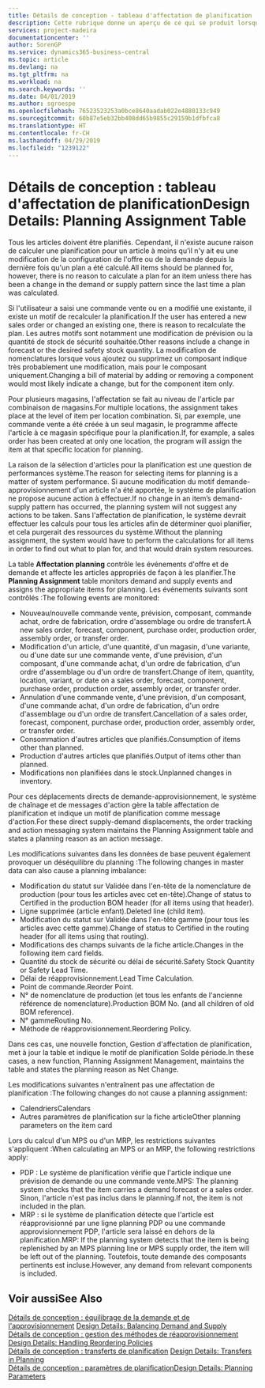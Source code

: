 ```yaml
---
title: Détails de conception - tableau d'affectation de planification | Microsoft Docs
description: Cette rubrique donne un aperçu de ce qui se produit lorsque vous modifiez la planification d'un article.
services: project-madeira
documentationcenter: ''
author: SorenGP
ms.service: dynamics365-business-central
ms.topic: article
ms.devlang: na
ms.tgt_pltfrm: na
ms.workload: na
ms.search.keywords: ''
ms.date: 04/01/2019
ms.author: sgroespe
ms.openlocfilehash: 76523523253a0bce8640aadab022e4880133c949
ms.sourcegitcommit: 60b87e5eb32bb408dd65b9855c29159b1dfbfca8
ms.translationtype: HT
ms.contentlocale: fr-CH
ms.lasthandoff: 04/29/2019
ms.locfileid: "1239122"
---
```

# <a name="design-details-planning-assignment-table"></a><span data-ttu-id="adaea-103">Détails de conception : tableau d'affectation de planification</span><span class="sxs-lookup"><span data-stu-id="adaea-103">Design Details: Planning Assignment Table</span></span>
<span data-ttu-id="adaea-104">Tous les articles doivent être planifiés. Cependant, il n'existe aucune raison de calculer une planification pour un article à moins qu'il n'y ait eu une modification de la configuration de l'offre ou de la demande depuis la dernière fois qu'un plan a été calculé.</span><span class="sxs-lookup"><span data-stu-id="adaea-104">All items should be planned for, however, there is no reason to calculate a plan for an item unless there has been a change in the demand or supply pattern since the last time a plan was calculated.</span></span>  

<span data-ttu-id="adaea-105">Si l'utilisateur a saisi une commande vente ou en a modifié une existante, il existe un motif de recalculer la planification.</span><span class="sxs-lookup"><span data-stu-id="adaea-105">If the user has entered a new sales order or changed an existing one, there is reason to recalculate the plan.</span></span> <span data-ttu-id="adaea-106">Les autres motifs sont notamment une modification de prévision ou la quantité de stock de sécurité souhaitée.</span><span class="sxs-lookup"><span data-stu-id="adaea-106">Other reasons include a change in forecast or the desired safety stock quantity.</span></span> <span data-ttu-id="adaea-107">La modification de nomenclatures lorsque vous ajoutez ou supprimez un composant indique très probablement une modification, mais pour le composant uniquement.</span><span class="sxs-lookup"><span data-stu-id="adaea-107">Changing a bill of material by adding or removing a component would most likely indicate a change, but for the component item only.</span></span>  

<span data-ttu-id="adaea-108">Pour plusieurs magasins, l'affectation se fait au niveau de l'article par combinaison de magasins.</span><span class="sxs-lookup"><span data-stu-id="adaea-108">For multiple locations, the assignment takes place at the level of item per location combination.</span></span> <span data-ttu-id="adaea-109">Si, par exemple, une commande vente a été créée à un seul magasin, le programme affecte l'article à ce magasin spécifique pour la planification.</span><span class="sxs-lookup"><span data-stu-id="adaea-109">If, for example, a sales order has been created at only one location, the program will assign the item at that specific location for planning.</span></span>  

<span data-ttu-id="adaea-110">La raison de la sélection d'articles pour la planification est une question de performances système.</span><span class="sxs-lookup"><span data-stu-id="adaea-110">The reason for selecting items for planning is a matter of system performance.</span></span> <span data-ttu-id="adaea-111">Si aucune modification du motif demande-approvisionnement d'un article n'a été apportée, le système de planification ne propose aucune action à effectuer.</span><span class="sxs-lookup"><span data-stu-id="adaea-111">If no change in an item’s demand-supply pattern has occurred, the planning system will not suggest any actions to be taken.</span></span> <span data-ttu-id="adaea-112">Sans l'affectation de planification, le système devrait effectuer les calculs pour tous les articles afin de déterminer quoi planifier, et cela purgerait des ressources du système.</span><span class="sxs-lookup"><span data-stu-id="adaea-112">Without the planning assignment, the system would have to perform the calculations for all items in order to find out what to plan for, and that would drain system resources.</span></span>  

<span data-ttu-id="adaea-113">La table **Affectation planning** contrôle les événements d'offre et de demande et affecte les articles appropriés de façon à les planifier.</span><span class="sxs-lookup"><span data-stu-id="adaea-113">The **Planning Assignment** table monitors demand and supply events and assigns the appropriate items for planning.</span></span> <span data-ttu-id="adaea-114">Les événements suivants sont contrôlés :</span><span class="sxs-lookup"><span data-stu-id="adaea-114">The following events are monitored:</span></span>  

* <span data-ttu-id="adaea-115">Nouveau/nouvelle commande vente, prévision, composant, commande achat, ordre de fabrication, ordre d'assemblage ou ordre de transfert.</span><span class="sxs-lookup"><span data-stu-id="adaea-115">A new sales order, forecast, component, purchase order, production order, assembly order, or transfer order.</span></span>  
* <span data-ttu-id="adaea-116">Modification d'un article, d'une quantité, d'un magasin, d'une variante, ou d'une date sur une commande vente, d'une prévision, d'un composant, d'une commande achat, d'un ordre de fabrication, d'un ordre d'assemblage ou d'un ordre de transfert.</span><span class="sxs-lookup"><span data-stu-id="adaea-116">Change of item, quantity, location, variant, or date on a sales order, forecast, component, purchase order, production order, assembly order, or transfer order.</span></span>  
* <span data-ttu-id="adaea-117">Annulation d'une commande vente, d'une prévision, d'un composant, d'une commande achat, d'un ordre de fabrication, d'un ordre d'assemblage ou d'un ordre de transfert.</span><span class="sxs-lookup"><span data-stu-id="adaea-117">Cancellation of a sales order, forecast, component, purchase order, production order, assembly order, or transfer order.</span></span>  
* <span data-ttu-id="adaea-118">Consommation d'autres articles que planifiés.</span><span class="sxs-lookup"><span data-stu-id="adaea-118">Consumption of items other than planned.</span></span>  
* <span data-ttu-id="adaea-119">Production d'autres articles que planifiés.</span><span class="sxs-lookup"><span data-stu-id="adaea-119">Output of items other than planned.</span></span>  
* <span data-ttu-id="adaea-120">Modifications non planifiées dans le stock.</span><span class="sxs-lookup"><span data-stu-id="adaea-120">Unplanned changes in inventory.</span></span>  

<span data-ttu-id="adaea-121">Pour ces déplacements directs de demande-approvisionnement, le système de chaînage et de messages d'action gère la table affectation de planification et indique un motif de planification comme message d'action.</span><span class="sxs-lookup"><span data-stu-id="adaea-121">For these direct supply-demand displacements, the order tracking and action messaging system maintains the Planning Assignment table and states a planning reason as an action message.</span></span>  

<span data-ttu-id="adaea-122">Les modifications suivantes dans les données de base peuvent également provoquer un déséquilibre du planning :</span><span class="sxs-lookup"><span data-stu-id="adaea-122">The following changes in master data can also cause a planning imbalance:</span></span>  

* <span data-ttu-id="adaea-123">Modification du statut sur Validée dans l'en-tête de la nomenclature de production (pour tous les articles avec cet en-tête).</span><span class="sxs-lookup"><span data-stu-id="adaea-123">Change of status to Certified in the production BOM header (for all items using that header).</span></span>  
* <span data-ttu-id="adaea-124">Ligne supprimée (article enfant).</span><span class="sxs-lookup"><span data-stu-id="adaea-124">Deleted line (child item).</span></span>  
* <span data-ttu-id="adaea-125">Modification du statut sur Validée dans l'en-tête gamme (pour tous les articles avec cette gamme).</span><span class="sxs-lookup"><span data-stu-id="adaea-125">Change of status to Certified in the routing header (for all items using that routing).</span></span>  
* <span data-ttu-id="adaea-126">Modifications des champs suivants de la fiche article.</span><span class="sxs-lookup"><span data-stu-id="adaea-126">Changes in the following item card fields.</span></span>  
* <span data-ttu-id="adaea-127">Quantité du stock de sécurité ou délai de sécurité.</span><span class="sxs-lookup"><span data-stu-id="adaea-127">Safety Stock Quantity or Safety Lead Time.</span></span>  
* <span data-ttu-id="adaea-128">Délai de réapprovisionnement.</span><span class="sxs-lookup"><span data-stu-id="adaea-128">Lead Time Calculation.</span></span>  
* <span data-ttu-id="adaea-129">Point de commande.</span><span class="sxs-lookup"><span data-stu-id="adaea-129">Reorder Point.</span></span>  
* <span data-ttu-id="adaea-130">N° de nomenclature de production (et tous les enfants de l'ancienne référence de nomenclature).</span><span class="sxs-lookup"><span data-stu-id="adaea-130">Production BOM No. (and all children of old BOM reference).</span></span>  
* <span data-ttu-id="adaea-131">N° gamme</span><span class="sxs-lookup"><span data-stu-id="adaea-131">Routing No.</span></span>  
* <span data-ttu-id="adaea-132">Méthode de réapprovisionnement.</span><span class="sxs-lookup"><span data-stu-id="adaea-132">Reordering Policy.</span></span>  

<span data-ttu-id="adaea-133">Dans ces cas, une nouvelle fonction, Gestion d'affectation de planification, met à jour la table et indique le motif de planification Solde période.</span><span class="sxs-lookup"><span data-stu-id="adaea-133">In these cases, a new function, Planning Assignment Management, maintains the table and states the planning reason as Net Change.</span></span>  

<span data-ttu-id="adaea-134">Les modifications suivantes n'entraînent pas une affectation de planification :</span><span class="sxs-lookup"><span data-stu-id="adaea-134">The following changes do not cause a planning assignment:</span></span>  

* <span data-ttu-id="adaea-135">Calendriers</span><span class="sxs-lookup"><span data-stu-id="adaea-135">Calendars</span></span>  
* <span data-ttu-id="adaea-136">Autres paramètres de planification sur la fiche article</span><span class="sxs-lookup"><span data-stu-id="adaea-136">Other planning parameters on the item card</span></span>  

<span data-ttu-id="adaea-137">Lors du calcul d'un MPS ou d'un MRP, les restrictions suivantes s'appliquent :</span><span class="sxs-lookup"><span data-stu-id="adaea-137">When calculating an MPS or an MRP, the following restrictions apply:</span></span>  

* <span data-ttu-id="adaea-138">PDP : Le système de planification vérifie que l'article indique une prévision de demande ou une commande vente.</span><span class="sxs-lookup"><span data-stu-id="adaea-138">MPS: The planning system checks that the item carries a demand forecast or a sales order.</span></span> <span data-ttu-id="adaea-139">Sinon, l'article n'est pas inclus dans le planning.</span><span class="sxs-lookup"><span data-stu-id="adaea-139">If not, the item is not included in the plan.</span></span>  
* <span data-ttu-id="adaea-140">MRP : si le système de planification détecte que l'article est réapprovisionné par une ligne planning PDP ou une commande approvisionnement PDP, l'article sera laissé en dehors de la planification.</span><span class="sxs-lookup"><span data-stu-id="adaea-140">MRP: If the planning system detects that the item is being replenished by an MPS planning line or MPS supply order, the item will be left out of the planning.</span></span> <span data-ttu-id="adaea-141">Toutefois, toute demande des composants pertinents est incluse.</span><span class="sxs-lookup"><span data-stu-id="adaea-141">However, any demand from relevant components is included.</span></span>  

## <a name="see-also"></a><span data-ttu-id="adaea-142">Voir aussi</span><span class="sxs-lookup"><span data-stu-id="adaea-142">See Also</span></span>  
<span data-ttu-id="adaea-143">[Détails de conception : équilibrage de la demande et de l'approvisionnement](design-details-balancing-demand-and-supply.md) </span><span class="sxs-lookup"><span data-stu-id="adaea-143">[Design Details: Balancing Demand and Supply](design-details-balancing-demand-and-supply.md) </span></span>  
<span data-ttu-id="adaea-144">[Détails de conception : gestion des méthodes de réapprovisionnement](design-details-handling-reordering-policies.md) </span><span class="sxs-lookup"><span data-stu-id="adaea-144">[Design Details: Handling Reordering Policies](design-details-handling-reordering-policies.md) </span></span>  
<span data-ttu-id="adaea-145">[Détails de conception : transferts de planification](design-details-transfers-in-planning.md) </span><span class="sxs-lookup"><span data-stu-id="adaea-145">[Design Details: Transfers in Planning](design-details-transfers-in-planning.md) </span></span>  
[<span data-ttu-id="adaea-146">Détails de conception : paramètres de planification</span><span class="sxs-lookup"><span data-stu-id="adaea-146">Design Details: Planning Parameters</span></span>](design-details-planning-parameters.md)  
